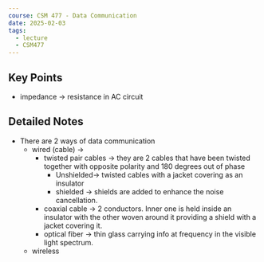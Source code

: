 ```yaml
---
course: CSM 477 - Data Communication
date: 2025-02-03
tags:
  - lecture
  - CSM477
---
```

## Key Points
- impedance -> resistance in AC circuit 

## Detailed Notes
- There are 2 ways of data communication
	- wired (cable) -> 
		- twisted pair cables -> they are 2 cables that have been twisted together with opposite polarity and 180 degrees out of phase
			- Unshielded-> twisted cables with a jacket covering as an insulator
			- shielded -> shields are added to enhance the noise cancellation. 
		- coaxial cable -> 2 conductors. Inner one is held inside an insulator with the other woven around it providing a shield with a jacket covering it.
		- optical fiber -> thin glass carrying info at frequency in the visible light spectrum. 
	- wireless